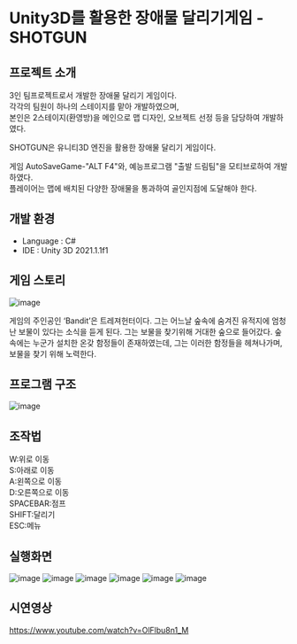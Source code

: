 Unity3D를 활용한 장애물 달리기게임 - SHOTGUN
======================


프로젝트 소개
--------------------
3인 팀프로젝트로서 개발한 장애물 달리기 게임이다.  
각각의 팀원이 하나의 스테이지를 맡아 개발하였으며,  
본인은 2스테이지(환영방)을 메인으로 맵 디자인, 오브젝트 선정 등을 담당하여 개발하였다.

SHOTGUN은 유니티3D 엔진을 활용한 장애물 달리기 게임이다. 

게임 AutoSaveGame-"ALT F4"와, 예능프로그램 "출발 드림팀"을 모티브로하여 개발하였다.  
플레이어는 맵에 배치된 다양한 장애물을 통과하여 골인지점에 도달해야 한다.


**개발 환경**
--------------------
* Language : C#
* IDE : Unity 3D 2021.1.1f1


게임 스토리
--------------------
![image](https://user-images.githubusercontent.com/56360477/135045871-b4135e62-67b8-427a-8c0f-8af72074acb7.png)

게임의 주인공인 ‘Bandit’은 트레져헌터이다. 그는 어느날 숲속에 숨겨진 유적지에 엄청난 보물이 있다는 소식을 듣게 된다. 그는 보물을 찾기위해 거대한 숲으로 들어갔다. 숲속에는 누군가 설치한 온갖 함정들이 존재하였는데, 그는 이러한 함정들을 헤쳐나가며, 보물을 찾기 위해 노력한다.


프로그램 구조
--------------------

![image](https://user-images.githubusercontent.com/56360477/135045982-f927759f-bc28-4bf8-939c-c39e66eac0af.png)


조작법
--------------------
W:위로 이동  
S:아래로 이동  
A:왼쪽으로 이동  
D:오른쪽으로 이동  
SPACEBAR:점프  
SHIFT:달리기  
ESC:메뉴  


실행화면
--------------------
![image](https://user-images.githubusercontent.com/56360477/135046246-cae84118-1052-46b4-9954-efad41fb8465.png)
![image](https://user-images.githubusercontent.com/56360477/135046262-05e5fae7-dfaf-4c08-9518-102d615f4692.png)
![image](https://user-images.githubusercontent.com/56360477/135046275-c1d67f73-13b1-4ae3-a128-470932bd07a4.png)
![image](https://user-images.githubusercontent.com/56360477/135046287-2ba0b7b0-4083-4a44-8b6c-6aa866adb1aa.png)
![image](https://user-images.githubusercontent.com/56360477/135046296-741374cb-b366-495b-aad2-bb880fff692e.png)
![image](https://user-images.githubusercontent.com/56360477/135046307-818ae03d-0a77-4985-bf5b-87e0c6627b26.png)


시연영상
--------------------
https://www.youtube.com/watch?v=OlFlbu8n1_M

